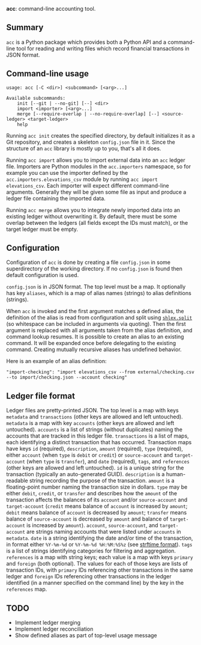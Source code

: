 **acc**: command-line accounting tool.

## Summary

`acc` is a Python package which provides both a Python API and a
command-line tool for reading and writing files which record financial
transactions in JSON format.

## Command-line usage

    usage: acc [-C <dir>] <subcommand> [<arg>...]

    Available subcommands:
        init [--git | --no-git] [--] <dir>
        import <importer> [<arg>...]
        merge [--require-overlap | --no-require-overlap] [--] <source-ledger> <target-ledger>
        help

Running `acc init` creates the specified directory, by default
initializes it as a Git repository, and creates a skeleton
`config.json` file in it. Since the structure of an `acc` library is
mostly up to you, that's all it does.

Running `acc import` allows you to import external data into an `acc`
ledger file. Importers are Python modules in the `acc.importers`
namespace, so for example you can use the importer defined by the
`acc.importers.elevations_csv` module by running `acc import
elevations_csv`. Each importer will expect different command-line
arguments. Generally they will be given some file as input and produce
a ledger file containing the imported data.

Running `acc merge` allows you to integrate newly imported data into
an existing ledger without overwriting it. By default, there must be
some overlap between the ledgers (all fields except the IDs must
match), or the target ledger must be empty.

## Configuration

Configuration of `acc` is done by creating a file `config.json` in
some superdirectory of the working directory. If no `config.json` is
found then default configuration is used.

`config.json` is in JSON format. The top level must be a map. It
optionally has key `aliases`, which is a map of alias names (strings)
to alias definitions (strings).

When `acc` is invoked and the first argument matches a defined alias,
the definition of the alias is read from configuration and split
using [`shlex.split`][shlex] (so whitespace can be included in
arguments via quoting). Then the first argument is replaced with all
arguments taken from the alias definition, and command lookup resumes.
It is possible to create an alias to an existing command. It will be
expanded once before delegating to the existing command. Creating
mutually recursive aliases has undefined behavior.

Here is an example of an alias definition:

    "import-checking": "import elevations_csv --from external/checking.csv --to import/checking.json --account checking"

## Ledger file format

Ledger files are pretty-printed JSON. The top level is a map with keys
`metadata` and `transactions` (other keys are allowed and left
untouched). `metadata` is a map with key `accounts` (other keys are
allowed and left untouched). `accounts` is a list of strings (without
duplicates) naming the accounts that are tracked in this ledger file.
`transactions` is a list of maps, each identifying a distinct
transaction that has occurred. Transaction maps have keys `id`
(required), `description`, `amount` (required), `type` (required),
either `account` (when `type` is `debit` or `credit`) or
`source-account` and `target-account` (when `type` is `transfer`), and
`date` (required), `tags`, and `references` (other keys are allowed
and left untouched). `id` is a unique string for the transaction
(typically an auto-generated GUID). `description` is a human-readable
string recording the purpose of the transaction. `amount` is a
floating-point number naming the transaction size in dollars. `type`
may be either `debit`, `credit`, or `transfer` and describes how the
`amount` of the transaction affects the balances of its `account`
and/or `source-account` and `target-account` (`credit` means balance
of `account` is increased by `amount`; `debit` means balance of
`account` is decreased by `amount`; `transfer` means balance of
`source-account` is decreased by `amount` and balance of
`target-account` is increased by `amount`). `account`,
`source-account`, and `target-account` are strings naming accounts
that were listed under `accounts` in `metadata`. `date` is a string
identifying the date and/or time of the transaction, in format either
`%Y-%m-%d` or `%Y-%m-%d %H:%M:%S%z` (see [strftime format][strftime]).
`tags` is a list of strings identifying categories for filtering and
aggregation. `references` is a map with string keys; each value is a
map with keys `primary` and `foreign` (both optional). The values for
each of those keys are lists of transaction IDs, with `primary` IDs
referencing other transactions in the same ledger and `foreign` IDs
referencing other transactions in the ledger identified (in a manner
specified on the command line) by the key in the `references` map.

## TODO

* Implement ledger merging
* Implement ledger reconciliation
* Show defined aliases as part of top-level usage message

[shlex]: https://docs.python.org/3/library/shlex.html#shlex.split
[strftime]: http://strftime.org/
